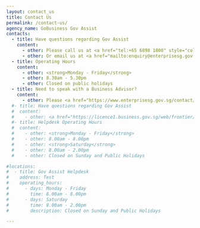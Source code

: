 ```yaml
---
layout: contact_us
title: Contact Us
permalink: /contact-us/
agency_name: GoBusiness Gov Assist
contacts:
  - title: Have questions regarding Gov Assist
    content:
      - other: Please call us at <a href="tel:+65 6898 1800" style="color:#037e8a">+65 6898 1800</a>
      - other: Or email us at <a href="mailto:enquiry@enterprisesg.gov.sg" style="color:#037e8a">enquiry@enterprisesg.gov.sg</a>
  - title: Operating Hours
    content:
      - other: <strong>Monday - Friday</strong>
      - other: 8.30am - 5.30pm
      - other: Closed on public holidays
  - title: Need to speak with a Business Advisor?
    content:
      - other: Please <a href="https://www.enterprisesg.gov.sg/contact/overview" target="_blank"style="color:#037e8a">contact</a> or <a href="https://partnersengage.enterprisesg.gov.sg/book-appointment" target="_blank"style="color:#037e8a">book an appointment</a> with any of our SME Centres
  #- title: Have questions regarding Gov Assist
  #  content:
  #    - other: <a href="https://licence1.business.gov.sg/web/frontier/contact-us" target="_blank"style="color:#037e8a">Contact Helpdesk</a>
  #- title: Helpdesk Operating Hours
  #  content:
  #    - other: <strong>Monday - Friday</strong>
  #    - other: 8.00am - 8.00pm
  #    - other: <strong>Saturday</strong>
  #    - other: 8.00am - 2.00pm
  #    - other: Closed on Sunday and Public Holidays

#locations:
#  - title: Gov Assist Helpdesk
#    address: Test
#    operating_hours:
#      - days: Monday - Friday
#        time: 8.00am - 8.00pm
#      - days: Saturday
#        time: 8.00am - 2.00pm
#        description: Closed on Sunday and Public Holidays

---
```

